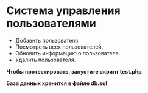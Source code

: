 # Система управления пользователями

<ul>
 <li>Добавить пользователя.</li>
 <li>Посмотреть всех пользователей.</li>
 <li>Обновить информацию о пользователе.</li>
 <li>Удалить пользователя.</li>
</ul>

<p><strong>Чтобы протестировать, запустите скрипт test.php</strong></p>
<p><strong>База данных хранится в файле db.sql</strong></p>